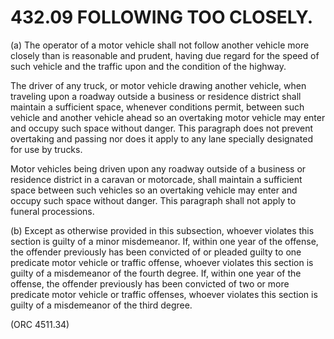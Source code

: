 432.09 FOLLOWING TOO CLOSELY.
=============================

​(a) The operator of a motor vehicle shall not follow another vehicle
more closely than is reasonable and prudent, having due regard for the
speed of such vehicle and the traffic upon and the condition of the
highway.

The driver of any truck, or motor vehicle drawing another vehicle, when
traveling upon a roadway outside a business or residence district shall
maintain a sufficient space, whenever conditions permit, between such
vehicle and another vehicle ahead so an overtaking motor vehicle may
enter and occupy such space without danger. This paragraph does not
prevent overtaking and passing nor does it apply to any lane specially
designated for use by trucks.

Motor vehicles being driven upon any roadway outside of a business or
residence district in a caravan or motorcade, shall maintain a
sufficient space between such vehicles so an overtaking vehicle may
enter and occupy such space without danger. This paragraph shall not
apply to funeral processions.

​(b) Except as otherwise provided in this subsection, whoever violates
this section is guilty of a minor misdemeanor. If, within one year of
the offense, the offender previously has been convicted of or pleaded
guilty to one predicate motor vehicle or traffic offense, whoever
violates this section is guilty of a misdemeanor of the fourth degree.
If, within one year of the offense, the offender previously has been
convicted of two or more predicate motor vehicle or traffic offenses,
whoever violates this section is guilty of a misdemeanor of the third
degree.

(ORC 4511.34)
